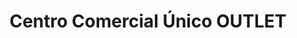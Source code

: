 ---
title: "Centro Comercial Único OUTLET"
url: /dosquebradas/centro-comercial-unico-outlet/
shop: centro comercial
---